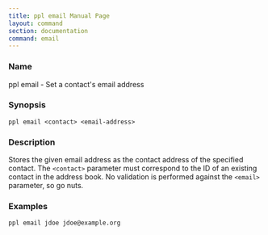 ```yaml
---
title: ppl email Manual Page
layout: command
section: documentation
command: email
---
```


### Name

ppl email - Set a contact's email address

### Synopsis

    ppl email <contact> <email-address>

### Description

Stores the given email address as the contact address of the specified contact.
The `<contact>` parameter must correspond to the ID of an existing contact in
the address book. No validation is performed against the `<email>` parameter, so
go nuts.

### Examples

    ppl email jdoe jdoe@example.org

